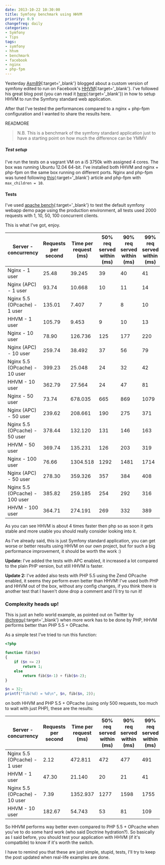 ```yaml
---
date: 2013-10-22 10:30:00
title: Symfony benchmark using HHVM
priority: 0.9
changefreq: daily
categories:
- Symfony
- Tips
tags:
- symfony
- hhvm
- benchmark
- facebook
- nginx
- php-fpm
---
```


Yesterday [Asm89](https://twitter.com/iam_asm89/){:target='_blank'} blogged about a custom version of symfony edited to run on Facebook's [HHVM](http://www.hiphop-php.com/){:target='_blank'}. I've followed his great blog post (you can read it [here](http://labs.qandidate.com/blog/2013/10/21/running-symfony-standard-on-hhvm/){:target='_blank'}) in how to setup HHVM to run the Symfony standard web application.

After that I've tested the performances compared to a nginx + php-fpm configuration and I wanted to share the results here.

READMORE

> N.B. This is a benchmark of the symfony standard application just to have a starting point on how much the difference can be YMMV

##### Test setup

I've run the tests on a vagrant VM on a i5 3750k with assigned 4 cores. The box was running Ubuntu 12.04 64-bit. I've installed both HHVM and nginx + php-fpm on the same box running on different ports. Nginx and php-fpm was tuned following [this](http://rtcamp.com/tutorials/php/fpm-sysctl-tweaking/){:target='_blank'} article and php-fpm with `max_children = 10`.

#### Tests

I've used [apache bench](http://httpd.apache.org/docs/2.2/programs/ab.html){:target='_blank'} to test the default symfony webapp demo page using the production environment, all tests used 2000 requests with 1, 10, 50, 100 concurrent clients.

This is what I've got, enjoy.

<table class="table table-striped">
  <thead>
    <tr>
      <th>Server - concurrency</th>
      <th>Requests per second</th>
      <th>Time per request (ms)</th>
      <th>50% req served within (ms)</th>
      <th>90% req served within (ms)</th>
      <th>99% req served within (ms)</th>
      <th>100% req served within (ms)</th>
    </tr>
  </thead>
  <tbody>
    <tr>
      <td>Nginx - 1 user</td>
      <td>25.48</td>
      <td>39.245</td>
      <td>39</td>
      <td>40</td>
      <td>41</td>
      <td>52</td>
    </tr>
    <tr>
      <td>Nginx (APC) - 1 user</td>
      <td>93.74</td>
      <td>10.668</td>
      <td>10</td>
      <td>11</td>
      <td>14</td>
      <td>17</td>
    </tr>
    <tr>
      <td>Nginx 5.5 (OPcache) - 1 user</td>
      <td>135.01</td>
      <td>7.407</td>
      <td>7</td>
      <td>8</td>
      <td>10</td>
      <td>21</td>
    </tr>
    <tr>
      <td>HHVM - 1 user</td>
      <td>105.79</td>
      <td>9.453</td>
      <td>9</td>
      <td>10</td>
      <td>13</td>
      <td>16</td>
    </tr>
    <tr>
      <td>Nginx - 10 user</td>
      <td>78.90</td>
      <td>126.736</td>
      <td>125</td>
      <td>177</td>
      <td>220</td>
      <td>334</td>
    </tr>
    <tr>
      <td>Nginx (APC) - 10 user</td>
      <td>259.74</td>
      <td>38.492</td>
      <td>37</td>
      <td>56</td>
      <td>79</td>
      <td>106</td>
    </tr>
    <tr>
      <td>Nginx 5.5 (OPcache) - 10 user</td>
      <td>399.23</td>
      <td>25.048</td>
      <td>24</td>
      <td>32</td>
      <td>42</td>
      <td>66</td>
    </tr>
    <tr>
      <td>HHVM - 10 user</td>
      <td>362.79</td>
      <td>27.564</td>
      <td>24</td>
      <td>47</td>
      <td>81</td>
      <td>144</td>
    </tr>
    <tr>
      <td>Nginx - 50 user</td>
      <td>73.74</td>
      <td>678.035</td>
      <td>665</td>
      <td>869</td>
      <td>1079</td>
      <td>1249</td>
    </tr>
    <tr>
      <td>Nginx (APC) - 50 user</td>
      <td>239.62</td>
      <td>208.661</td>
      <td>190</td>
      <td>275</td>
      <td>371</td>
      <td>586</td>
    </tr>
    <tr>
      <td>Nginx 5.5 (OPcache) - 50 user</td>
      <td>378.44</td>
      <td>132.120</td>
      <td>131</td>
      <td>146</td>
      <td>163</td>
      <td>182</td>
    </tr>
    <tr>
      <td>HHVM - 50 user</td>
      <td>369.74</td>
      <td>135.231</td>
      <td>126</td>
      <td>203</td>
      <td>319</td>
      <td>898</td>
    </tr>
    <tr>
      <td>Nginx - 100 user</td>
      <td>76.66</td>
      <td>1304.518</td>
      <td>1292</td>
      <td>1481</td>
      <td>1714</td>
      <td>1980</td>
    </tr>
    <tr>
      <td>Nginx (APC) - 50 user</td>
      <td>278.30</td>
      <td>359.326</td>
      <td>357</td>
      <td>384</td>
      <td>408</td>
      <td>455</td>
    </tr>
    <tr>
      <td>Nginx 5.5 (OPcache) - 100 user</td>
      <td>385.82</td>
      <td>259.185</td>
      <td>254</td>
      <td>292</td>
      <td>316</td>
      <td>336</td>
    </tr>
    <tr>
      <td>HHVM - 100 user</td>
      <td>364.71</td>
      <td>274.191</td>
      <td>269</td>
      <td>332</td>
      <td>389</td>
      <td>494</td>
    </tr>
  </tbody>
</table>

As you can see HHVM is about 4 times faster then php so as soon it gets stable and more usable you should really consider looking into it.

As I've already said, this is just Symfony standard application, you can get worse or better results using HHVM on our own project, but for such a big performance improvement, it should be worth the work :)

**Update:** I've added the tests with APC enabled, it increased a lot compared to the plain PHP version, but still HHVM is faster.

**Update 2:** I've added also tests with PHP 5.5 using the Zend OPcache enabled, it seems they perform even better than HHVM! I've used both PHP and HHVM out of the box, without any config changes, if you think there is another test that I haven't done drop a comment and I'll try to run it!

### Complexity heads up!

This is just an hello world example, as pointed out on Twitter by [@chregu](https://twitter.com/chregu/status/392675452663640064){:target='_blank'} when more work has to be done by PHP, HHVM performs better than PHP 5.5 + OPcache.

As a simple test I've tried to run this function:

```php
<?php

function fib($n)
{
    if ($n <= 2)
        return 1;
    else
        return fib($n-1) + fib($n-2);
}

$n = 32;
printf("fib(%d) = %d\n", $n, fib($n, 2));
```

on both HHVM and PHP 5.5 + OPcache (using only 500 requests, too much to wait with just PHP), these are the results:

<table class="table table-striped">
  <thead>
    <tr>
      <th>Server - concurrency</th>
      <th>Requests per second</th>
      <th>Time per request (ms)</th>
      <th>50% req served within (ms)</th>
      <th>90% req served within (ms)</th>
      <th>99% req served within (ms)</th>
      <th>100% req served within (ms)</th>
    </tr>
  </thead>
  <tbody>
    <tr>
      <td>Nginx 5.5 (OPcache) - 1 user</td>
      <td>2.12</td>
      <td>472.811</td>
      <td>472</td>
      <td>477</td>
      <td>491</td>
      <td>493</td>
    </tr>
    <tr>
      <td>HHVM - 1 user</td>
      <td>47.30</td>
      <td>21.140</td>
      <td>20</td>
      <td>21</td>
      <td>41</td>
      <td>66</td>
    </tr>
    <tr>
      <td>Nginx 5.5 (OPcache) - 10 user</td>
      <td>7.39</td>
      <td>1352.937</td>
      <td>1277</td>
      <td>1598</td>
      <td>1755</td>
      <td>1755</td>
    </tr>
    <tr>
      <td>HHVM - 10 user</td>
      <td>182.67</td>
      <td>54.743</td>
      <td>53</td>
      <td>81</td>
      <td>109</td>
      <td>134</td>
    </tr>
  </tbody>
</table>

So HHVM performs way better even compared to PHP 5.5 + OPcache when you've to do some hard work (who said Doctrine hydration?). So basically as I said before, you should test your application with HHVM (if it's compatbile) to know if it's worth the switch.

I have to remind you that these are just simple, stupid, tests, I'll try to keep the post updated when real-life examples are done.